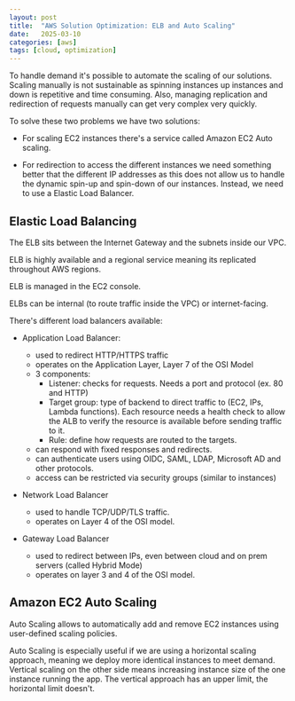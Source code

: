 ```yaml
---
layout: post
title:  "AWS Solution Optimization: ELB and Auto Scaling"
date:   2025-03-10
categories: [aws]
tags: [cloud, optimization]
---
```


To handle demand it's possible to automate the scaling of our solutions. Scaling manually is not sustainable as spinning instances up instances and down is repetitive and time consuming. Also, managing replication and redirection of requests manually can get very complex very quickly. 

To solve these two problems we have two solutions:

- For scaling EC2 instances there's a service called Amazon EC2 Auto scaling. 

- For redirection to access the different instances we need something better that the different IP addresses as this does not allow us to handle the dynamic spin-up and spin-down of our instances. Instead, we need to use a Elastic Load Balancer.

## **Elastic Load Balancing**

The ELB sits between the Internet Gateway and the subnets inside our VPC.

ELB is highly available and a regional service meaning its replicated throughout AWS regions. 

ELB is managed in the EC2 console. 

ELBs can be internal (to route traffic inside the VPC) or internet-facing. 

There's different load balancers available:

- Application Load Balancer:
    - used to redirect HTTP/HTTPS traffic
    - operates on the Application Layer, Layer 7 of the OSI Model
    - 3 components:
        - Listener: checks for requests. Needs a port and protocol (ex. 80 and HTTP)
        - Target group: type of backend to direct traffic to (EC2, IPs, Lambda functions). Each resource needs a health check to allow the ALB to verify the resource is available before sending traffic to it.
        - Rule: define how requests are routed to the targets.
    - can respond with fixed responses and redirects.
    - can authenticate users using OIDC, SAML, LDAP, Microsoft AD and other protocols.
    - access can be restricted via security groups (similar to instances)

- Network Load Balancer
    - used to handle TCP/UDP/TLS traffic.
    - operates on Layer 4 of the OSI model.

- Gateway Load Balancer
    - used to redirect between IPs, even between cloud and on prem servers (called Hybrid Mode)
    - operates on layer 3 and 4 of the OSI model.


## **Amazon EC2 Auto Scaling**

Auto Scaling allows to automatically add and remove EC2 instances using user-defined scaling policies.

Auto Scaling is especially useful if we are using a horizontal scaling approach, meaning we deploy more identical instances to meet demand. Vertical scaling on the other side means increasing instance size of the one instance running the app. The vertical approach has an upper limit, the horizontal limit doesn't.




